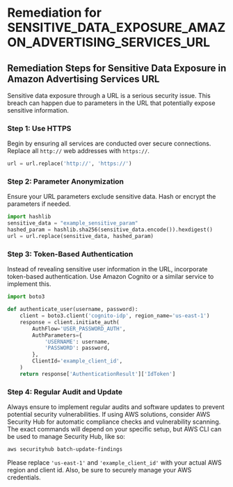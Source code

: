 # Remediation for SENSITIVE_DATA_EXPOSURE_AMAZON_ADVERTISING_SERVICES_URL

## Remediation Steps for Sensitive Data Exposure in Amazon Advertising Services URL

Sensitive data exposure through a URL is a serious security issue. This breach can happen due to parameters in the URL that potentially expose sensitive information. 

### Step 1: Use HTTPS
Begin by ensuring all services are conducted over secure connections. Replace all `http://` web addresses with `https://`.
```python
url = url.replace('http://', 'https://')
```

### Step 2: Parameter Anonymization
Ensure your URL parameters exclude sensitive data. Hash or encrypt the parameters if needed.
```python
import hashlib
sensitive_data = "example_sensitive_param"
hashed_param = hashlib.sha256(sensitive_data.encode()).hexdigest()
url = url.replace(sensitive_data, hashed_param)
```

### Step 3: Token-Based Authentication
Instead of revealing sensitive user information in the URL, incorporate token-based authentication. Use Amazon Cognito or a similar service to implement this.
```python
import boto3

def authenticate_user(username, password):
    client = boto3.client('cognito-idp', region_name='us-east-1')
    response = client.initiate_auth(
        AuthFlow='USER_PASSWORD_AUTH',
        AuthParameters={
            'USERNAME': username,
            'PASSWORD': password,
        },
        ClientId='example_client_id',
    )
    return response['AuthenticationResult']['IdToken']
```

### Step 4: Regular Audit and Update
Always ensure to implement regular audits and software updates to prevent potential security vulnerabilities. If using AWS solutions, consider AWS Security Hub for automatic compliance checks and vulnerability scanning. The exact commands will depend on your specific setup, but AWS CLI can be used to manage Security Hub, like so:
```bash
aws securityhub batch-update-findings
```

Please replace `'us-east-1'` and `'example_client_id'` with your actual AWS region and client id. Also, be sure to securely manage your AWS credentials.